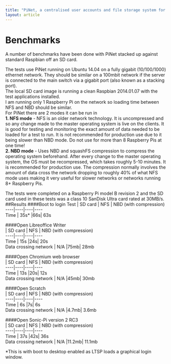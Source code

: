 ```yaml
---
title: "PiNet, a centralised user accounts and file storage system for a Raspberry Pi classroom."
layout: article
---
```


Benchmarks
======
A number of benchmarks have been done with PiNet stacked up against standard Raspbian off an SD card.   
   
The tests use PiNet running on Ubuntu 14.04 on a fully gigabit (10/100/1000) ethernet network. They should be similar on a 100mbit network if the server is connected to the main switch via a gigabit port (also known as a stacking port).   
The local SD card image is running a clean Raspbian 2014.01.07 with the test applications installed.   
I am running only 1 Raspberry Pi on the network so loading time between NFS and NBD should be similar.   
For PiNet there are 2 modes it can be run in    
**1. NFS mode** - NFS is an older network technology. It is uncompressed and so any change made to the master operating system is live on the clients. It is good for testing and monitoring the exact amount of data needed to be loaded for a test to run. It is not recommended for production use due to it being slower than NBD mode. Do not use for more than 8 Raspberry Pis at one time!   
**2. NBD mode** -  Uses NBD and squashFS compression to compress the operating system beforehand. After every change to the master operating system, the OS must be recompressed, which takes roughly 5-10 minutes. It is recommended for production use. The compression normally involves the amount of data cross the network dropping to roughly 40% of what NFS mode uses making it very useful for slower networks or networks running 8+ Raspberry Pis.   
   
The tests were completed on a Raspberry Pi model B revision 2 and the SD card used in these tests was a class 10 SanDisk Ultra card rated at 30MB/s.
##Results
####Boot to login
Test | SD card | NFS | NBD (with compression)   
----|----|----|----   
Time | 35s* |66s| 63s   

####Open Libreoffice Writer   
    | SD card | NFS | NBD (with compression)   
----|----|----|----   
Time | 15s |24s| 20s   
Data crossing network | N/A |75mb| 28mb   

####Open Chromium web browser   
    | SD card | NFS | NBD (with compression)   
----|----|----|----   
Time | 13s |20s| 12s   
Data crossing network | N/A |45mb| 30mb   

####Open Scratch   
    | SD card | NFS | NBD (with compression)   
----|----|----|----   
Time | 6s |7s| 6s   
Data crossing network | N/A |4.7mb| 3.6mb   

####Open Sonic-Pi version 2 RC3   
    | SD card | NFS | NBD (with compression)   
----|----|----|----   
Time | 37s |42s| 36s   
Data crossing network | N/A |11.2mb| 11.1mb   
   

*This is with boot to desktop enabled as LTSP loads a graphical login window.   
